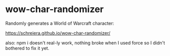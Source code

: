 # wow-char-randomizer
Randomly generates a World of Warcraft character:

https://schreiera.github.io/wow-char-randomizer/

also: npm i doesn't real-ly work, nothing broke when I used force so I didn't bothered to fix it yet.
